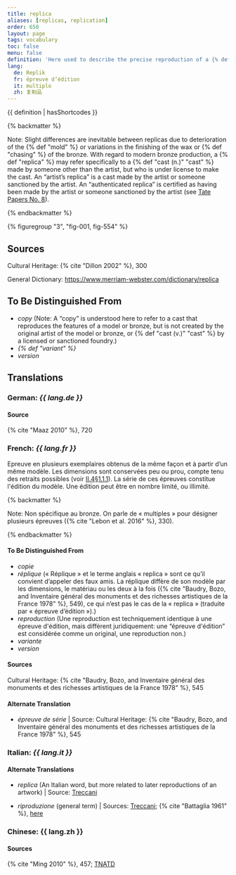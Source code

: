 ```yaml
---
title: replica
aliases: [replicas, replication]
order: 650
layout: page
tags: vocabulary
toc: false
menu: false
definition: 'Here used to describe the precise reproduction of a {% def "bronze" %} made by the same artist or foundry as the original bronze. Also refers to same-scale reproductions of a {% def "model" %} made at different stages in the casting process (e.g., a wax replica, and a refractory replica used to make the {% def "core" %} in {% def "sand casting" %} or {% def "piece-mold" %}) casting. In {% def "lost-wax casting" %}, bronzes fashioned from {% def "inter-models" %} made from the same piece molds taken from the master model are considered replicas of the original. In sand casting, it refers to bronzes made using the same {% def "chef-modèle" %}. Numerous replicas of the same bronze are called “multiples.”'
lang:
  de: Replik
  fr: épreuve d’édition
  it: multiplo
  zh: 复制品
---
```


{{ definition | hasShortcodes }}

{% backmatter %}

Note: Slight differences are inevitable between replicas due to deterioration of the {% def "mold" %} or variations in the finishing of the wax or {% def "chasing" %} of the bronze. With regard to modern bronze production, a {% def "replica" %} may refer specifically to a {% def "cast (n.)" "cast" %} made by someone other than the artist, but who is under license to make the cast. An “artist’s replica” is a cast made by the artist or someone sanctioned by the artist. An “authenticated replica” is certified as having been made by the artist or someone sanctioned by the artist (see [Tate Papers No. 8](https://www.tate.org.uk/research/publications/tate-papers/08/terminology-for-further-expansion)).

{% endbackmatter %}

{% figuregroup "3", "fig-001, fig-554" %}

## Sources

Cultural Heritage: {% cite "Dillon 2002" %}, 300

General Dictionary: <https://www.merriam-webster.com/dictionary/replica>

## To Be Distinguished From

- *copy* (Note: A “copy” is understood here to refer to a cast that reproduces the features of a model or bronze, but is not created by the original artist of the model or bronze, or {% def "cast (v.)" "cast" %} by a licensed or sanctioned foundry.)
- *{% def "variant" %}*
- *version*

## Translations

<div class="accordion">

### **German**: *{{ lang.de }}*

#### Source

{% cite "Maaz 2010" %}, 720

### **French**: *{{ lang.fr }}*

Epreuve en plusieurs exemplaires obtenus de la même façon et à partir d’un même modèle. Les dimensions sont conservées peu ou prou, compte tenu des retraits possibles (voir [II.4§1.1.1](/vol-2/4/#S1.1.1)). La série de ces épreuves constitue l'édition du modèle. Une édition peut être en nombre limité, ou illimité.

{% backmatter %}

Note: Non spécifique au bronze. On parle de « multiples » pour désigner plusieurs épreuves ({% cite "Lebon et al. 2016" %}, 330).

{% endbackmatter %}

#### To Be Distinguished From

- *copie*
- *réplique* (« Réplique » et le terme anglais « replica » sont ce qu’il convient d’appeler des faux amis. La réplique diffère de son modèle par les dimensions, le matériau ou les deux à la fois ({% cite "Baudry, Bozo, and Inventaire général des monuments et des richesses artistiques de la France 1978" %}, 549), ce qui n’est pas le cas de la « replica » (traduite par « épreuve d’édition »).)
- *reproduction* (Une reproduction est techniquement identique à une épreuve d'édition, mais différent juridiquement: une “épreuve d'édition” est considérée comme un original, une reproduction non.)
- *variante*
- *version*

#### Sources

Cultural Heritage: {% cite "Baudry, Bozo, and Inventaire général des monuments et des richesses artistiques de la France 1978" %}, 545

#### Alternate Translation

- *épreuve de série* | Source: Cultural Heritage: {% cite "Baudry, Bozo, and Inventaire général des monuments et des richesses artistiques de la France 1978" %}, 545

### **Italian**: *{{ lang.it }}*

#### Alternate Translations

- *replica* (An Italian word, but more related to later reproductions of an artwork) | Source: [Treccani](https://www.treccani.it/vocabolario/replica/)

- *riproduzione* (general term) | Sources: [Treccani](http://www.treccani.it/vocabolario/riproduzione); {% cite "Battaglia 1961" %}, [here](http://www.gdli.it/pdf_viewer/Scripts/pdf.js/web/viewer.asp?file=/PDF/GDLI16/GDLI_16_ocr_726.pdf&parola=riproduzione)

### **Chinese**: {{ lang.zh }}

#### Sources

{% cite "Ming 2010" %}, 457; [TNATD](https://terms.naer.edu.tw/detail/625076/?index=1)

</div>
